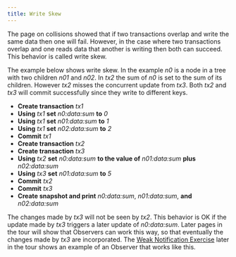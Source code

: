 ```yaml
---
title: Write Skew
---
```


The page on collisions showed that if two transactions overlap and write the same data then one will
fail.  However, in the case where two transactions overlap and one reads data that another is writing
then both can succeed.  This behavior is called write skew.

The example below shows write skew.  In the example *n0* is a node in a tree with two children *n01*
and *n02*.  In *tx2* the sum of *n0* is set to the sum of its children.  However *tx2* misses the
concurrent update from *tx3*.  Both *tx2* and *tx3* will commit successfully since they write to
different keys.

 * **Create transaction** *tx1*
 * **Using** *tx1* **set** *n0:data:sum* **to** *0*
 * **Using** *tx1* **set** *n01:data:sum* **to** *1*
 * **Using** *tx1* **set** *n02:data:sum* **to** *2*
 * **Commit** *tx1*
 * **Create transaction** *tx2*
 * **Create transaction** *tx3*
 * **Using** *tx2* **set** *n0:data:sum* **to the value of** *n01:data:sum* **plus** *n02:data:sum*
 * **Using** *tx3* **set** *n01:data:sum* **to** *5*
 * **Commit** *tx2*
 * **Commit** *tx3*
 * **Create snapshot and print** *n0:data:sum*, *n01:data:sum*, **and** *n02:data:sum*

The changes made by *tx3* will not be seen by *tx2*. This behavior is OK if the update made by *tx3*
triggers a later update of *n0:data:sum*. Later pages in the tour will show that Observers can work
this way, so that eventually the changes made by *tx3* are incorporated.  The [Weak Notification
Exercise](/tour/weak-notifications/) later in the tour shows an example of an Observer that works
like this.

